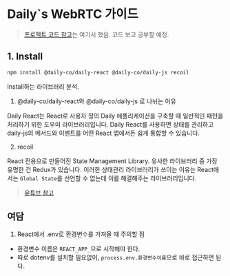 # Daily`s WebRTC 가이드

> [프로젝트 코드 참고](https://github.com/daily-demos/call-object-react)는 여기서 했음.
코드 보고 공부할 예정.

## 1. Install

```bash
npm install @daily-co/daily-react @daily-co/daily-js recoil
```
Install하는 라이브러리 분석.

1. @daily-co/daily-react와 @daily-co/daily-js 로 나뉘는 이유

Daily React는 React로 사용자 정의 Daily 애플리케이션을 구축할 때 일반적인 패턴을 처리하기 위한 도우미 라이브러리입니다. Daily React를 사용하면 상태를 관리하고 daily-js의 메서드와 이벤트를 어떤 React 앱에서든 쉽게 통합할 수 있습니다.

2. recoil

React 전용으로 만들어진 State Management Library. 유사한 라이브러리 중 가장 유명한 건 Redux가 있습니다. 이러한 상태관리 라이브러리가 쓰이는 이유는 React에서는 `Global State`를 선언할 수 없는데 이를 해결해주는 라이브러리입니다.
> [유튜브 참고](https://www.youtube.com/watch?v=t934FOlOMoM)

## 여담

1. React에서 .env로 환경변수를 가져올 때 주의할 점

- 환경변수 이름은 `REACT_APP_`으로 시작해야 한다.
- 따로 dotenv를 설치할 필요없이, `process.env.환경변수이름`으로 바로 접근하면 된다.